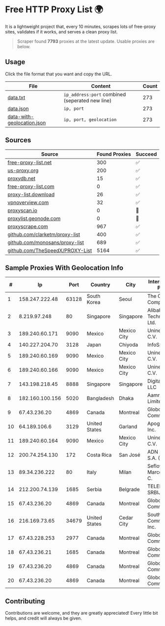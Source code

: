 
# Free HTTP Proxy List 🌍

It is a lightweight project that, every 10 minutes, scrapes lots of free-proxy sites, validates if it works, and serves a clean proxy list.


> Scraper found **7793** proxies at the latest update. Usable proxies are below.

## Usage

Click the file format that you want and copy the URL.


|File|Content|Count|
|----|-------|-----|
|[data.txt](https://raw.githubusercontent.com/themiralay/Proxy-List-World/master/data.txt)|`ip_address:port` combined (seperated new line)|273|
|[data.json](https://raw.githubusercontent.com/themiralay/Proxy-List-World/master/data.json)|`ip, port`|273|
|[data-with-geolocation.json](https://raw.githubusercontent.com/themiralay/Proxy-List-World/master/data-with-geolocation.json)|`ip, port, geolocation`|273|

## Sources

|Source|Found Proxies|Succeed|
|------|-------------|-------|
|[free-proxy-list.net](https://free-proxy-list.net)|300|✅|
|[us-proxy.org](https://www.us-proxy.org)|200|✅|
|[proxydb.net](http://proxydb.net)|15|✅|
|[free-proxy-list.com](https://free-proxy-list.com/?page=&port=&type%5B%5D=http&type%5B%5D=https&up_time=0&search=Search)|0|✅|
|[proxy-list.download](https://www.proxy-list.download/HTTP)|26|✅|
|[vpnoverview.com](https://vpnoverview.com/privacy/anonymous-browsing/free-proxy-servers)|32|✅|
|[proxyscan.io](https://www.proxyscan.io)|0|🚫|
|[proxylist.geonode.com](https://proxylist.geonode.com/api/proxy-list?limit=300&page=1&sort_by=lastChecked&sort_type=desc&protocols=http,https)|0|🚫|
|[proxyscrape.com](https://api.proxyscrape.com/v2/?request=displayproxies&protocol=http&timeout=10000&country=all&ssl=all&anonymity=all)|967|✅|
|[github.com/clarketm/proxy-list](https://raw.githubusercontent.com/clarketm/proxy-list/master/proxy-list-raw.txt)|400|✅|
|[github.com/monosans/proxy-list](https://raw.githubusercontent.com/monosans/proxy-list/main/proxies/http.txt)|689|✅|
|[github.com/TheSpeedX/PROXY-List](https://raw.githubusercontent.com/TheSpeedX/PROXY-List/master/http.txt)|5164|✅|


## Sample Proxies With Geolocation Info

|#|Ip|Port|Country|City|Internet Service Provider|
|-|--|----|-------|----|-------------------------|
|1|158.247.222.48|63128|South Korea|Seoul|The Constant Company, LLC|
|2|8.219.97.248|80|Singapore|Singapore|Alibaba (US) Technology Co., Ltd.|
|3|189.240.60.171|9090|Mexico|Mexico City|Uninet S.A. de C.V.|
|4|140.227.204.70|3128|Japan|Chiyoda|InfoSphere|
|5|189.240.60.169|9090|Mexico|Mexico City|Uninet S.A. de C.V.|
|6|189.240.60.166|9090|Mexico|Mexico City|Uninet S.A. de C.V.|
|7|143.198.218.45|8888|Singapore|Singapore|DigitalOcean, LLC|
|8|182.160.100.156|5020|Bangladesh|Dhaka|Aamra Networks Limited|
|9|67.43.236.20|4869|Canada|Montreal|GloboTech Communications|
|10|64.189.106.6|3129|United States|Garland|Apogee Telecom Inc.|
|11|189.240.60.164|9090|Mexico|Mexico City|Uninet S.A. de C.V.|
|12|200.74.254.130|172|Costa Rica|San José|ADN Solutions S.A. (Rokru Int.)|
|13|89.34.236.222|80|Italy|Milan|Seflow S.N.C. Di Marco Brame' & C.|
|14|212.200.74.139|1685|Serbia|Belgrade|TELEKOM SRBIJA a.d.|
|15|67.43.236.20|4869|Canada|Montreal|GloboTech Communications|
|16|216.169.73.65|34679|United States|Cedar City|South Central Communications, Inc.|
|17|67.43.228.253|2977|Canada|Montreal|GloboTech Communications|
|18|67.43.236.21|1685|Canada|Montreal|GloboTech Communications|
|19|67.43.236.20|4869|Canada|Montreal|GloboTech Communications|
|20|67.43.236.20|4869|Canada|Montreal|GloboTech Communications|



## Contributing

Contributions are welcome, and they are greatly appreciated! Every
little bit helps, and credit will always be given.

